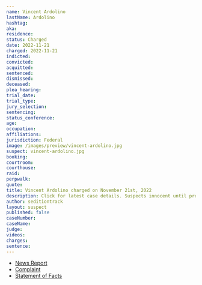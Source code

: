 ```yaml
---
name: Vincent Ardolino
lastName: Ardolino
hashtag:
aka:
residence:
status: Charged
date: 2022-11-21
charged: 2022-11-21
indicted:
convicted:
acquitted:
sentenced:
dismissed:
deceased:
plea_hearing:
trial_date:
trial_type:
jury_selection:
sentencing:
status_conference:
age:
occupation:
affiliations:
jurisdiction: Federal
image: /images/preview/vincent-ardolino.jpg
suspect: vincent-ardolino.jpg
booking:
courtroom:
courthouse:
raid:
perpwalk:
quote:
title: Vincent Ardolino charged on November 21st, 2022
description: Click for latest case details. Suspects innocent until proven guilty.
author: seditiontrack
layout: suspect
published: false
caseNumber: 
caseName:
judge:
videos:
charges:
sentence:
---
```

- [News Report]()
- [Complaint](https://www.justice.gov/usao-dc/case-multi-defendant/file/1555301/download)
- [Statement of Facts](https://www.justice.gov/usao-dc/case-multi-defendant/file/1555306/download)
